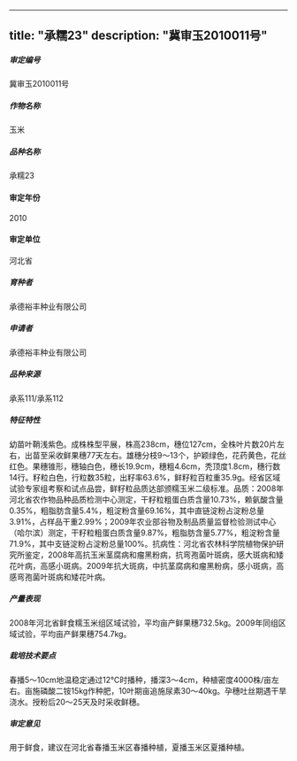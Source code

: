 
---
title: "承糯23"
description: "冀审玉2010011号"
---
##### 审定编号 
冀审玉2010011号

##### 作物名称
玉米

##### 品种名称
承糯23

#### 审定年份
2010	

#### 审定单位
河北省

##### 育种者
承德裕丰种业有限公司

##### 申请者
承德裕丰种业有限公司

##### 品种来源
承系111/承系112

##### 特征特性
幼苗叶鞘浅紫色。成株株型平展，株高238cm，穗位127cm，全株叶片数20片左右，出苗至采收鲜果穗77天左右。雄穗分枝9～13个，护颖绿色，花药黄色，花丝红色。果穗锥形，穗轴白色，穗长19.9cm，穗粗4.6cm，秃顶度1.8cm，穗行数14行。籽粒白色，行粒数35粒，出籽率63.6%，鲜籽粒百粒重35.9g。经省区域试验专家组考察和试点品尝，鲜籽粒品质达部颁糯玉米二级标准。品质：2008年河北省农作物品种品质检测中心测定，干籽粒粗蛋白质含量10.73%，赖氨酸含量0.35%，粗脂肪含量5.4%，粗淀粉含量69.16%，其中直链淀粉占淀粉总量3.91%，占样品干重2.99%；2009年农业部谷物及制品质量监督检验测试中心（哈尔滨）测定，干籽粒粗蛋白质含量9.87%，粗脂肪含量5.77%，粗淀粉含量71.9%，其中支链淀粉占淀粉总量100%。抗病性：河北省农林科学院植物保护研究所鉴定，2008年高抗玉米茎腐病和瘤黑粉病，抗弯孢菌叶斑病，感大斑病和矮花叶病，高感小斑病。2009年抗大斑病，中抗茎腐病和瘤黑粉病，感小斑病，高感弯孢菌叶斑病和矮花叶病。

##### 产量表现
2008年河北省鲜食糯玉米组区域试验，平均亩产鲜果穗732.5kg。2009年同组区域试验，平均亩产鲜果穗754.7kg。

##### 栽培技术要点
春播5～10cm地温稳定通过12℃时播种，播深3～4cm，种植密度4000株/亩左右。亩施磷酸二铵15kg作种肥，10叶期亩追施尿素30～40kg。孕穗吐丝期遇干旱浇水。授粉后20～25天及时采收鲜穗。

##### 审定意见
用于鲜食，建议在河北省春播玉米区春播种植，夏播玉米区夏播种植。


